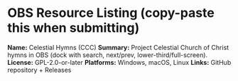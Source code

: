 # OBS Resource Listing (copy-paste this when submitting)

**Name:** Celestial Hymns (CCC)
**Summary:** Project Celestial Church of Christ hymns in OBS (dock with search, next/prev, lower-third/full-screen).
**License:** GPL-2.0-or-later
**Platforms:** Windows, macOS, Linux
**Links:** GitHub repository + Releases
